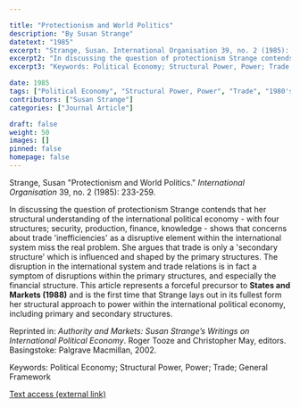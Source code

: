 ```yaml
---

title: "Protectionism and World Politics"
description: "By Susan Strange"
datetext: "1985"
excerpt: "Strange, Susan. International Organisation 39, no. 2 (1985): 233-259."
excerpt2: "In discussing the question of protectionism Strange contends that her structural understanding of the international political economy - with four structures; security, production, finance, knowledge - shows that concerns about trade 'inefficiencies' as a disruptive element within the international system miss the real problem. She argues that trade is only a 'secondary structure' which is influenced and shaped by the primary structures. The disruption in the international system and trade relations is in fact a symptom of disruptions within the primary structures, and especially the financial structure. This article represents a forceful precursor to States and Markets (1988) and is the first time that Strange lays out in its fullest form her structural approach to power within the international political economy, including primary and secondary structures.  Reprinted in: Authority and Markets: Susan Strange’s Writings on International Political Economy. Roger Tooze and Christopher May, editors. Basingstoke: Palgrave Macmillan, 2002."
excerpt3: "Keywords: Political Economy; Structural Power, Power; Trade; General Framework"

date: 1985
tags: ["Political Economy", "Structural Power, Power", "Trade", "1980's"]
contributors: ["Susan Strange"]
categories: ["Journal Article"]

draft: false
weight: 50
images: []
pinned: false
homepage: false
---
```


Strange, Susan "Protectionism and World Politics." *International Organisation* 39, no. 2 (1985): 233-259.

In discussing the question of protectionism Strange contends that her structural understanding of the international political economy - with four structures; security, production, finance, knowledge - shows that concerns about trade 'inefficiencies' as a disruptive element within the international system miss the real problem. She argues that trade is only a 'secondary structure' which is influenced and shaped by the primary structures. The disruption in the international system and trade relations is in fact a symptom of disruptions within the primary structures, and especially the financial structure. This article represents a forceful precursor to **States and Markets (1988)** and is the first time that Strange lays out in its fullest form her structural approach to power within the international political economy, including primary and secondary structures.

Reprinted in: *Authority and Markets: Susan Strange’s Writings on International Political Economy*. Roger Tooze and Christopher May, editors. Basingstoke: Palgrave Macmillan, 2002.

Keywords: Political Economy; Structural Power, Power; Trade; General Framework

[Text access (external link)](https://doi.org/10.1017/S0020818300026965)
